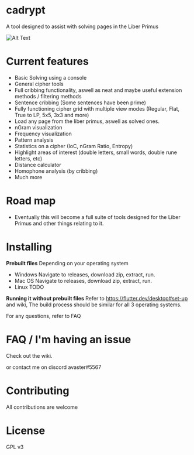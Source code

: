 # cadrypt

A tool designed to assist with solving pages in the Liber Primus

![Alt Text](https://i.imgur.com/rSCeeIc.png)
 
# Current features
- Basic Solving using a console
- General cipher tools
- Full cribbing functionality, aswell as neat and maybe useful extension methods / filtering methods
- Sentence cribbing (Some sentences have been prime)
- Fully functioning cipher grid with multiple view modes (Regular, Flat, True to LP, 5x5, 3x3 and more)
- Load any page from the liber primus, aswell as solved ones.
- nGram visualization
- Frequency visualization
- Pattern analysis
- Statistics on a cipher (IoC, nGram Ratio, Entropy)
- Highlight areas of interest (double letters, small words, double rune letters, etc)
- Distance calculator
- Homophone analysis (by cribbing)
- Much more

# Road map
- Eventually this will become a full suite of tools designed for the Liber Primus and other things relating to it.

# Installing

**Prebuilt files**
Depending on your operating system
- Windows
Navigate to releases, download zip, extract, run.
- Mac OS
Navigate to releases, download zip, extract, run.
- Linux
TODO

**Running it without prebuilt files**
Refer to https://flutter.dev/desktop#set-up and wiki, The build process should be similar for all 3 operating systems.

For any questions, refer to FAQ

# FAQ / I'm having an issue
Check out the wiki.

or contact me on discord avaster#5567

# Contributing
All contributions are welcome

# License
GPL v3
